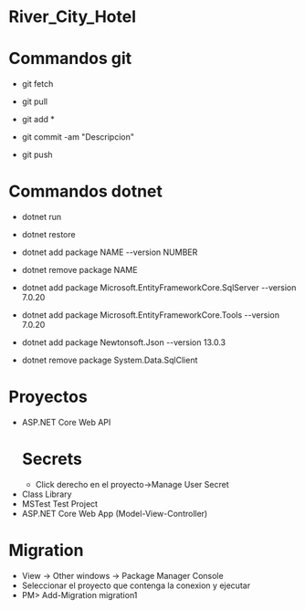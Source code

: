 # River_City_Hotel
# Commandos git 
- git fetch
- git pull

- git add *
- git commit -am "Descripcion"
- git push

# Commandos dotnet 
- dotnet run
- dotnet restore
- dotnet add package NAME --version NUMBER
- dotnet remove package NAME

- dotnet add package Microsoft.EntityFrameworkCore.SqlServer --version 7.0.20
- dotnet add package Microsoft.EntityFrameworkCore.Tools --version 7.0.20
- dotnet add package Newtonsoft.Json --version 13.0.3

- dotnet remove package System.Data.SqlClient

# Proyectos
- ASP.NET Core Web API
	# Secrets
	- Click derecho en el proyecto->Manage User Secret
- Class Library
- MSTest Test Project
- ASP.NET Core Web App (Model-View-Controller)

# Migration
- View -> Other windows -> Package Manager Console
- Seleccionar el proyecto que contenga la conexion y ejecutar
- PM> Add-Migration migration1